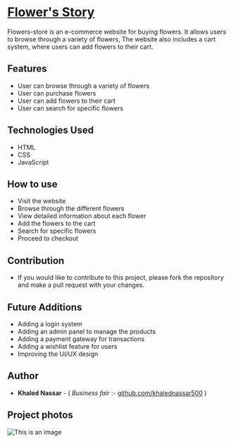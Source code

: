 # [Flower's Story](https://khalednassar500.github.io/flowers-story/)
Flowers-store is an e-commerce website for buying flowers. It allows users to browse through a variety of flowers, The website also includes a cart system, where users can add flowers to their cart.

## Features
- User can browse through a variety of flowers
- User can purchase flowers
- User can add flowers to their cart 
- User can search for specific flowers

## Technologies Used
- HTML
- CSS
- JavaScript

## How to use
- Visit the website
- Browse through the different flowers
- View detailed information about each flower
- Add the flowers to the cart
- Search for specific flowers
- Proceed to checkout

## Contribution
- If you would like to contribute to this project, please fork the repository and make a pull request with your changes.

## Future Additions
- Adding a login system
- Adding an admin panel to manage the products
- Adding a payment gateway for transactions
- Adding a wishlist feature for users
- Improving the UI/UX design

## Author

- **Khaled Nassar** - ( *Business fair* :- [github.com/khalednassar500](https://github.com/khalednassar500/) )

## Project photos 
![This is an image](/screencapture.png)
